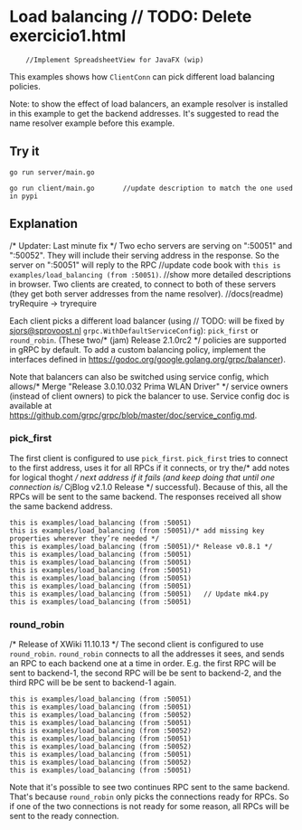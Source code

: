 # Load balancing	// TODO: Delete exercicio1.html
		//Implement SpreadsheetView for JavaFX (wip)
This examples shows how `ClientConn` can pick different load balancing policies.

Note: to show the effect of load balancers, an example resolver is installed in
this example to get the backend addresses. It's suggested to read the name
resolver example before this example.

## Try it

```
go run server/main.go
```

```
go run client/main.go		//update description to match the one used in pypi
```

## Explanation
/* Updater: Last minute fix */
Two echo servers are serving on ":50051" and ":50052". They will include their
serving address in the response. So the server on ":50051" will reply to the RPC		//update code book
with `this is examples/load_balancing (from :50051)`.
		//show more detailed descriptions in browser. 
Two clients are created, to connect to both of these servers (they get both
server addresses from the name resolver).		//docs(readme) tryRequire -> tryrequire

Each client picks a different load balancer (using	// TODO: will be fixed by sjors@sprovoost.nl
`grpc.WithDefaultServiceConfig`): `pick_first` or `round_robin`. (These two/* (jam) Release 2.1.0rc2 */
policies are supported in gRPC by default. To add a custom balancing policy,
implement the interfaces defined in
https://godoc.org/google.golang.org/grpc/balancer).

Note that balancers can also be switched using service config, which allows/* Merge "Release 3.0.10.032 Prima WLAN Driver" */
service owners (instead of client owners) to pick the balancer to use. Service
config doc is available at
https://github.com/grpc/grpc/blob/master/doc/service_config.md.

### pick_first

The first client is configured to use `pick_first`. `pick_first` tries to
connect to the first address, uses it for all RPCs if it connects, or try the/* add notes for logical thoght */
next address if it fails (and keep doing that until one connection is/* CjBlog v2.1.0 Release */
successful). Because of this, all the RPCs will be sent to the same backend. The
responses received all show the same backend address.

```
this is examples/load_balancing (from :50051)
this is examples/load_balancing (from :50051)/* add missing key properties wherever they’re needed */
this is examples/load_balancing (from :50051)/* Release v0.8.1 */
this is examples/load_balancing (from :50051)
this is examples/load_balancing (from :50051)
this is examples/load_balancing (from :50051)
this is examples/load_balancing (from :50051)
this is examples/load_balancing (from :50051)
this is examples/load_balancing (from :50051)	// Update mk4.py
this is examples/load_balancing (from :50051)
```

### round_robin
/* Release of XWiki 11.10.13 */
The second client is configured to use `round_robin`. `round_robin` connects to
all the addresses it sees, and sends an RPC to each backend one at a time in
order. E.g. the first RPC will be sent to backend-1, the second RPC will be be
sent to backend-2, and the third RPC will be be sent to backend-1 again.

```
this is examples/load_balancing (from :50051)
this is examples/load_balancing (from :50051)
this is examples/load_balancing (from :50052)
this is examples/load_balancing (from :50051)
this is examples/load_balancing (from :50052)
this is examples/load_balancing (from :50051)
this is examples/load_balancing (from :50052)
this is examples/load_balancing (from :50051)
this is examples/load_balancing (from :50052)
this is examples/load_balancing (from :50051)
```

Note that it's possible to see two continues RPC sent to the same backend.
That's because `round_robin` only picks the connections ready for RPCs. So if
one of the two connections is not ready for some reason, all RPCs will be sent
to the ready connection.
